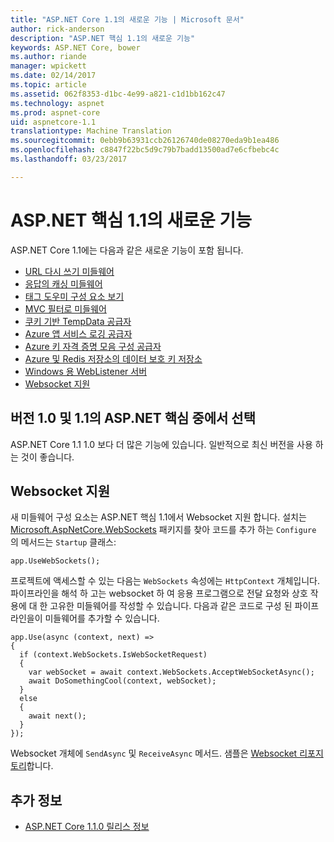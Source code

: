 ```yaml
---
title: "ASP.NET Core 1.1의 새로운 기능 | Microsoft 문서"
author: rick-anderson
description: "ASP.NET 핵심 1.1의 새로운 기능"
keywords: ASP.NET Core, bower
ms.author: riande
manager: wpickett
ms.date: 02/14/2017
ms.topic: article
ms.assetid: 062f8353-d1bc-4e99-a821-c1d1bb162c47
ms.technology: aspnet
ms.prod: aspnet-core
uid: aspnetcore-1.1
translationtype: Machine Translation
ms.sourcegitcommit: 0ebb9b63931ccb26126740de08270eda9b1ea486
ms.openlocfilehash: c8847f22bc5d9c79b7badd13500ad7e6cfbebc4c
ms.lasthandoff: 03/23/2017

---
```


# <a name="whats-new-in-aspnet-core-11"></a>ASP.NET 핵심 1.1의 새로운 기능

ASP.NET Core 1.1에는 다음과 같은 새로운 기능이 포함 됩니다.

- [URL 다시 쓰기 미들웨어](https://docs.microsoft.com/en-us/aspnet/core/fundamentals/url-rewriting)
- [응답의 캐싱 미들웨어](https://docs.microsoft.com/en-us/aspnet/core/performance/caching/middleware)
- [태그 도우미 구성 요소 보기](xref:mvc/views/view-components#invoking-a-view-component-as-a-tag-helper)
- [MVC 필터로 미들웨어](xref:mvc/controllers/filters#using-middleware-in-the-filter-pipeline)
- [쿠키 기반 TempData 공급자](xref:fundamentals/app-state#cookie-based-tempdata-provider )
- [Azure 앱 서비스 로깅 공급자](xref:fundamentals/logging#appservice)
- [Azure 키 자격 증명 모음 구성 공급자](xref:security/key-vault-configuration)
- [Azure 및 Redis 저장소의 데이터 보호 키 저장소](xref:security/data-protection/implementation/key-storage-providers#azure-and-redis)
- [Windows 용 WebListener 서버](xref:fundamentals/servers/weblistener)
- [Websocket 지원](#websockets-support)

## <a name="choosing-between-versions-10-and-11-of-aspnet-core"></a>버전 1.0 및 1.1의 ASP.NET 핵심 중에서 선택

ASP.NET Core 1.1 1.0 보다 더 많은 기능에 있습니다. 일반적으로 최신 버전을 사용 하는 것이 좋습니다.

## <a name="websockets-support"></a>Websocket 지원

새 미들웨어 구성 요소는 ASP.NET 핵심 1.1에서 Websocket 지원 합니다. 설치는 [Microsoft.AspNetCore.WebSockets](https://www.nuget.org/packages/Microsoft.AspNetCore.WebSockets/) 패키지를 찾아 코드를 추가 하는 `Configure` 의 메서드는 `Startup` 클래스:

```
app.UseWebSockets();
```

프로젝트에 액세스할 수 있는 다음는 `WebSockets` 속성에는 `HttpContext` 개체입니다.  파이프라인을 해석 하 고는 websocket 하 여 응용 프로그램으로 전달 요청와 상호 작용에 대 한 고유한 미들웨어를 작성할 수 있습니다.  다음과 같은 코드로 구성 된 파이프라인을이 미들웨어를 추가할 수 있습니다.

```
app.Use(async (context, next) =>
{
  if (context.WebSockets.IsWebSocketRequest)
  {
    var webSocket = await context.WebSockets.AcceptWebSocketAsync();
    await DoSomethingCool(context, webSocket);
  }
  else
  {
    await next();
  }
});
```

Websocket 개체에 `SendAsync` 및 `ReceiveAsync` 메서드.  샘플은 [Websocket 리포지토리](https://github.com/aspnet/WebSockets/tree/dev/samples)합니다.

## <a name="additional-information"></a>추가 정보

- [ASP.NET Core 1.1.0 릴리스 정보](https://github.com/aspnet/Home/releases/tag/1.1.0)

